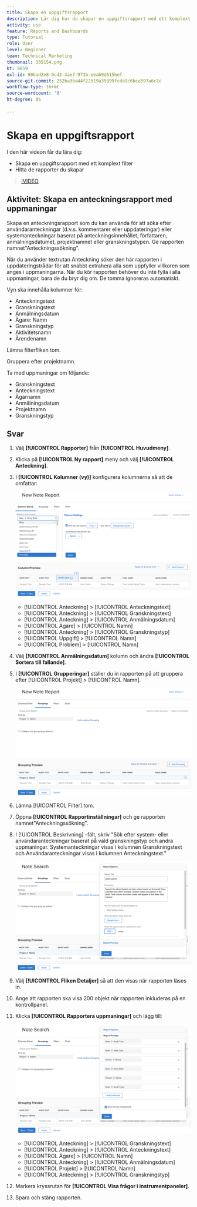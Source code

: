 ```yaml
---
title: Skapa en uppgiftsrapport
description: Lär dig hur du skapar en uppgiftsrapport med ett komplext filter och hittar de rapporter du skapar i Workfront. Aktivitet – skapa en anteckningsrapport med uppmaningar.
activity: use
feature: Reports and Dashboards
type: Tutorial
role: User
level: Beginner
team: Technical Marketing
thumbnail: 335154.png
kt: 8859
exl-id: 90bad2e8-9cd2-4ae7-973b-eeab9d615bef
source-git-commit: 252ba3ba44f22519a35899fcda9c6bca597a6c2c
workflow-type: tm+mt
source-wordcount: '0'
ht-degree: 0%

---
```


# Skapa en uppgiftsrapport

I den här videon får du lära dig:

* Skapa en uppgiftsrapport med ett komplext filter
* Hitta de rapporter du skapar

>[!VIDEO](https://video.tv.adobe.com/v/335154/?quality=12)

## Aktivitet: Skapa en anteckningsrapport med uppmaningar

Skapa en anteckningsrapport som du kan använda för att söka efter användaranteckningar (d.v.s. kommentarer eller uppdateringar) eller systemanteckningar baserat på anteckningsinnehållet, författaren, anmälningsdatumet, projektnamnet eller granskningstypen. Ge rapporten namnet&quot;Anteckningssökning&quot;.

När du använder textrutan Anteckning söker den här rapporten i uppdateringstrådar för att snabbt extrahera alla som uppfyller villkoren som anges i uppmaningarna. När du kör rapporten behöver du inte fylla i alla uppmaningar, bara de du bryr dig om. De tomma ignoreras automatiskt.

Vyn ska innehålla kolumner för:

* Anteckningstext
* Granskningstext
* Anmälningsdatum
* Ägare: Namn
* Granskningstyp
* Aktivitetsnamn
* Ärendenamn

Lämna filterfliken tom.

Gruppera efter projektnamn.

Ta med uppmaningar om följande:

* Granskningstext
* Anteckningstext
* Ägarnamn
* Anmälningsdatum
* Projektnamn
* Granskningstyp

## Svar

1. Välj **[!UICONTROL Rapporter]** från **[!UICONTROL Huvudmeny]**.
1. Klicka på **[!UICONTROL Ny rapport]** meny och välj **[!UICONTROL Anteckning]**.
1. I **[!UICONTROL Kolumner (vy)]** konfigurera kolumnerna så att de omfattar:

   ![En bild av skärmen för att skapa anteckningsrapportkolumner](assets/note-report-columns.png)

   * [!UICONTROL Anteckning] > [!UICONTROL Anteckningstext]
   * [!UICONTROL Anteckning] > [!UICONTROL Granskningstext]
   * [!UICONTROL Anteckning] > [!UICONTROL Anmälningsdatum]
   * [!UICONTROL Ägare] > [!UICONTROL Namn]
   * [!UICONTROL Anteckning] > [!UICONTROL Granskningstyp]
   * [!UICONTROL Uppgift] > [!UICONTROL Namn]
   * [!UICONTROL Problem] > [!UICONTROL Namn]

1. Välj **[!UICONTROL Anmälningsdatum]** kolumn och ändra **[!UICONTROL Sortera till fallande]**.
1. I **[!UICONTROL Grupperingar]** ställer du in rapporten på att gruppera efter [!UICONTROL Projekt] > [!UICONTROL Namn].

   ![En bild av skärmen för att skapa rapportgrupperingar för anteckningar](assets/note-report-groupings.png)

1. Lämna [!UICONTROL Filter] tom.
1. Öppna **[!UICONTROL Rapportinställningar]** och ge rapporten namnet&quot;Anteckningssökning&quot;.
1. I [!UICONTROL Beskrivning] -fält, skriv &quot;Sök efter system- eller användaranteckningar baserat på vald granskningstyp och andra uppmaningar. Systemanteckningar visas i kolumnen Granskningstext och Användaranteckningar visas i kolumnen Anteckningstext.&quot;

   ![En bild av skärmen för att skapa inställningar för anteckningsrapporter](assets/note-report-report-options.png)

1. Välj **[!UICONTROL Fliken Detaljer]** så att den visas när rapporten läses in.
1. Ange att rapporten ska visa 200 objekt när rapporten inkluderas på en kontrollpanel.
1. Klicka **[!UICONTROL Rapportera uppmaningar]** och lägg till:

   ![En bild av skärmen för att skapa anteckningsrapportmeddelanden](assets/note-report-report-prompts.png)

   * [!UICONTROL Anteckning] > [!UICONTROL Granskningstext]
   * [!UICONTROL Anteckning] > [!UICONTROL Anteckningstext]
   * [!UICONTROL Ägare] > [!UICONTROL Namn]
   * [!UICONTROL Anteckning] > [!UICONTROL Anmälningsdatum]
   * [!UICONTROL Projekt] > [!UICONTROL Namn]
   * [!UICONTROL Anteckning] > [!UICONTROL Granskningstyp]

1. Markera kryssrutan för **[!UICONTROL Visa frågor i instrumentpaneler]**.
1. Spara och stäng rapporten.

